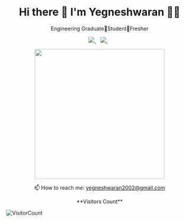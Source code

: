 

<h1 align='center'>
  Hi there 👋 I'm Yegneshwaran 👨‍💻
</h1>

<p align='center'>
  Engineering Graduate🔹Student🔹Fresher
</p>



<p align='center'>
  
  <a href="https://www.linkedin.com/in/yegneshwaran-babu-29a4ba255/">
    <img src="https://img.shields.io/badge/linkedin-%230077B5.svg?&style=for-the-badge&logo=linkedin&logoColor=white" />
  </a>&nbsp;&nbsp;
  <a href="https://www.instagram.com/mr_black_heart_253/?igshid=OGQ5ZDc2ODk2ZA%3D%3D">
    <img src="https://img.shields.io/badge/instagram-%23E4405F.svg?&style=for-the-badge&logo=instagram&logoColor=white" />        
  </a>&nbsp;&nbsp;
  
</p>

<p align='center'>
  <a href="#"><img src="https://github-readme-stats.vercel.app/api?username=yegnesh-github&show_icons=true&count_private=true&theme=dark" width="350"></a>
</p>

<p align='center'>
  📫 How to reach me: <a href='mailto:yegneshwaran2002@gmail.com'>yegneshwaran2002@gmail.com</a>
</p>
<p align='center'>
**Visitors Count** 

![VisitorCount](https://profile-counter.glitch.me/{yegnesh-github}/count.svg) </div></p>
